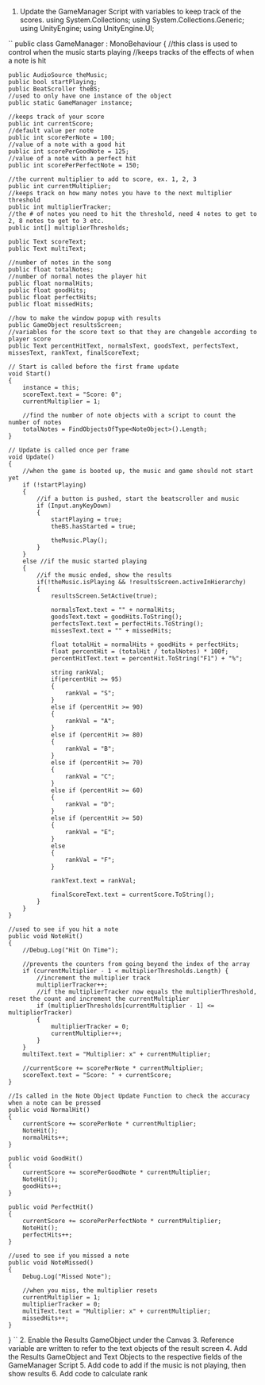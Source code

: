 1. Update the GameManager Script with variables to keep track of the scores.
using System.Collections;
using System.Collections.Generic;
using UnityEngine;
using UnityEngine.UI;

``
public class GameManager : MonoBehaviour
{
    //this class is used to control when the music starts playing
    //keeps tracks of the effects of when a note is hit

    public AudioSource theMusic;
    public bool startPlaying;
    public BeatScroller theBS;
    //used to only have one instance of the object
    public static GameManager instance;

    //keeps track of your score
    public int currentScore;
    //default value per note
    public int scorePerNote = 100;
    //value of a note with a good hit
    public int scorePerGoodNote = 125;
    //value of a note with a perfect hit
    public int scorePerPerfectNote = 150;

    //the current multiplier to add to score, ex. 1, 2, 3
    public int currentMultiplier;
    //keeps track on how many notes you have to the next multiplier threshold
    public int multiplierTracker;
    //the # of notes you need to hit the threshold, need 4 notes to get to 2, 8 notes to get to 3 etc.
    public int[] multiplierThresholds;

    public Text scoreText;
    public Text multiText;

    //number of notes in the song
    public float totalNotes;
    //number of normal notes the player hit
    public float normalHits;
    public float goodHits;
    public float perfectHits;
    public float missedHits;

    //how to make the window popup with results
    public GameObject resultsScreen;
    //variables for the score text so that they are changeble according to player score
    public Text percentHitText, normalsText, goodsText, perfectsText, missesText, rankText, finalScoreText;

    // Start is called before the first frame update
    void Start()
    {
        instance = this;
        scoreText.text = "Score: 0";
        currentMultiplier = 1;

        //find the number of note objects with a script to count the number of notes
        totalNotes = FindObjectsOfType<NoteObject>().Length;
    }

    // Update is called once per frame
    void Update()
    {
        //when the game is booted up, the music and game should not start yet
        if (!startPlaying)
        {
            //if a button is pushed, start the beatscroller and music
            if (Input.anyKeyDown)
            {
                startPlaying = true;
                theBS.hasStarted = true;

                theMusic.Play();
            }
        }
        else //if the music started playing
        {
            //if the music ended, show the results
            if(!theMusic.isPlaying && !resultsScreen.activeInHierarchy)
            {
                resultsScreen.SetActive(true);

                normalsText.text = "" + normalHits;
                goodsText.text = goodHits.ToString();
                perfectsText.text = perfectHits.ToString();
                missesText.text = "" + missedHits;

                float totalHit = normalHits + goodHits + perfectHits;
                float percentHit = (totalHit / totalNotes) * 100f;
                percentHitText.text = percentHit.ToString("F1") + "%";

                string rankVal;
                if(percentHit >= 95)
                {
                    rankVal = "S";
                }
                else if (percentHit >= 90)
                {
                    rankVal = "A";
                }
                else if (percentHit >= 80)
                {
                    rankVal = "B";
                }
                else if (percentHit >= 70)
                {
                    rankVal = "C";
                }
                else if (percentHit >= 60)
                {
                    rankVal = "D";
                }
                else if (percentHit >= 50)
                {
                    rankVal = "E";
                }
                else
                {
                    rankVal = "F";
                }

                rankText.text = rankVal;

                finalScoreText.text = currentScore.ToString();
            }
        }
    }

    //used to see if you hit a note
    public void NoteHit()
    {
        //Debug.Log("Hit On Time");

        //prevents the counters from going beyond the index of the array
        if (currentMultiplier - 1 < multiplierThresholds.Length) { 
            //increment the multiplier track
            multiplierTracker++;
            //if the multiplierTracker now equals the multiplierThreshold, reset the count and increment the currentMultiplier 
            if (multiplierThresholds[currentMultiplier - 1] <= multiplierTracker)
            {
                multiplierTracker = 0;
                currentMultiplier++;
            }
        }
        multiText.text = "Multiplier: x" + currentMultiplier;

        //currentScore += scorePerNote * currentMultiplier;
        scoreText.text = "Score: " + currentScore;
    }

    //Is called in the Note Object Update Function to check the accuracy when a note can be pressed
    public void NormalHit()
    {
        currentScore += scorePerNote * currentMultiplier;
        NoteHit();
        normalHits++;
    }

    public void GoodHit()
    {
        currentScore += scorePerGoodNote * currentMultiplier;
        NoteHit();
        goodHits++;
    }

    public void PerfectHit()
    {
        currentScore += scorePerPerfectNote * currentMultiplier;
        NoteHit();
        perfectHits++;
    }

    //used to see if you missed a note
    public void NoteMissed()
    {
        Debug.Log("Missed Note");

        //when you miss, the multiplier resets
        currentMultiplier = 1;
        multiplierTracker = 0;
        multiText.text = "Multiplier: x" + currentMultiplier;
        missedHits++;
    }
}
``
2. Enable the Results GameObject under the Canvas
3. Reference variable are written to refer to the text objects of the result screen
4. Add the Results GameObject and Text Objects to the respective fields of the GameManager Script
5. Add code to add if the music is not playing, then show results
6. Add code to calculate rank


